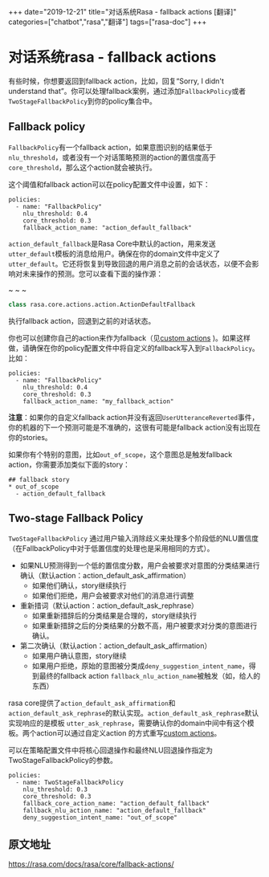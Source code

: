 +++
date="2019-12-21"
title="对话系统Rasa - fallback actions [翻译]"
categories=["chatbot","rasa","翻译"]
tags=["rasa-doc"]
+++

# 对话系统rasa - fallback actions

有些时候，你想要返回到fallback action，比如，回复“Sorry, I didn't understand that”。你可以处理fallback案例，通过添加`FallbackPolicy`或者`TwoStageFallbackPolicy`到你的policy集合中。

## Fallback policy

`FallbackPolicy`有一个fallback action，如果意图识别的结果低于`nlu_threshold`，或者没有一个对话策略预测的action的置信度高于`core_threshold`，那么这个action就会被执行。

这个阈值和fallback action可以在policy配置文件中设置，如下：

```
policies:
  - name: "FallbackPolicy"
    nlu_threshold: 0.4
    core_threshold: 0.3
    fallback_action_name: "action_default_fallback"
```

`action_default_fallback`是Rasa Core中默认的action，用来发送`utter_default`模板的消息给用户。确保在你的domain文件中定义了`utter_default`。它还将恢复到导致回退的用户消息之前的会话状态，以便不会影响对未来操作的预测。您可以查看下面的操作源：

~ ~ ~

```python
class rasa.core.actions.action.ActionDefaultFallback
```

执行fallback action，回退到之前的对话状态。

你也可以创建你自己的action来作为fallback（见[custom actions](https://rasa.com/docs/rasa/core/actions/#custom-actions) )。如果这样做，请确保在你的policy配置文件中将自定义的fallback写入到`FallbackPolicy`。比如：

```
policies:
  - name: "FallbackPolicy"
    nlu_threshold: 0.4
    core_threshold: 0.3
    fallback_action_name: "my_fallback_action"
```

**注意**：如果你的自定义fallback action并没有返回`UserUtteranceReverted`事件，你的机器的下一个预测可能是不准确的，这很有可能是fallback action没有出现在你的stories。

如果你有个特别的意图，比如`out_of_scope`，这个意图总是触发fallback action，你需要添加类似下面的story：

```
## fallback story
* out_of_scope
  - action_default_fallback
```

## Two-stage Fallback Policy

`TwoStageFallbackPolicy` 通过用户输入消除歧义来处理多个阶段低的NLU置信度（在FallbackPolicy中对于低置信度的处理也是采用相同的方式）。

- 如果NLU预测得到一个低的置信度分数，用户会被要求对意图的分类结果进行确认（默认action：action_default_ask_affirmation）
  - 如果他们确认，story继续执行
  - 如果他们拒绝，用户会被要求对他们的消息进行调整
- 重新措词（默认action：action_default_ask_rephrase）
  - 如果重新措辞后的分类结果是合理的，story继续执行
  - 如果重新措辞之后的分类结果的分数不高，用户被要求对分类的意图进行确认。
- 第二次确认（默认action：action_default_ask_affirmation）
  - 如果用户确认意图，story继续
  - 如果用户拒绝，原始的意图被分类成`deny_suggestion_intent_name`，得到最终的fallback action `fallback_nlu_action_name`被触发（如，给人的东西）

rasa core提供了`action_default_ask_affirmation`和`action_default_ask_rephrase`的默认实现。`action_default_ask_rephrase`默认实现响应的是模板 `utter_ask_rephrase`，需要确认你的domain中间中有这个模板。两个action可以通过自定义action 的方式重写[custom actions](https://rasa.com/docs/rasa/core/actions/#custom-actions)。

可以在策略配置文件中将核心回退操作和最终NLU回退操作指定为TwoStageFallbackPolicy的参数。

```
policies:
  - name: TwoStageFallbackPolicy
    nlu_threshold: 0.3
    core_threshold: 0.3
    fallback_core_action_name: "action_default_fallback"
    fallback_nlu_action_name: "action_default_fallback"
    deny_suggestion_intent_name: "out_of_scope"
```

## 原文地址

https://rasa.com/docs/rasa/core/fallback-actions/